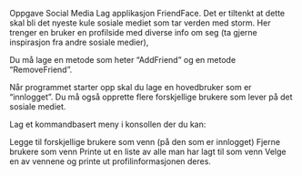 Oppgave Social Media
Lag applikasjon FriendFace. Det er tiltenkt at dette skal bli det nyeste kule sosiale mediet som tar verden med storm. Her trenger en bruker en profilside med diverse info om seg (ta gjerne inspirasjon fra andre sosiale medier),

Du må lage en metode som heter “AddFriend” og en metode “RemoveFriend”.

Når programmet starter opp skal du lage en hovedbruker som er “innlogget”. Du må også opprette flere forskjellige brukere som lever på det sosiale mediet.

Lag et kommandbasert meny i konsollen der du kan:

Legge til forskjellige brukere som venn (på den som er innlogget)
Fjerne brukere som venn
Printe ut en liste av alle man har lagt til som venn
Velge en av vennene og printe ut profilinformasjonen deres.
